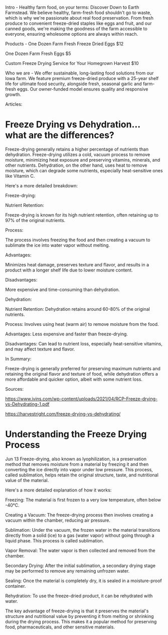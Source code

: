 Intro - Healthy farm food, on your terms: Discover Down to Earth Farmstead. We believe healthy, farm-fresh food shouldn't go to waste, which is why we're passionate about real food preservation. From fresh produce to convenient freeze-dried staples like eggs and fruit, and our canned goods, we're making the goodness of the farm accessible to everyone, ensuring wholesome options are always within reach.


Products - 
One Dozen Farm Fresh Freeze Dried Eggs
$12

One Dozen Farm Fresh Eggs
$5

Custom Freeze Drying Service for Your Homegrown Harvest
$10

Who we are - We offer sustainable, long-lasting food solutions from our Iowa farm. We feature premium freeze-dried produce with a 25-year shelf life for ultimate food security, alongside fresh, seasonal garlic and farm-fresh eggs. Our owner-funded model ensures quality and responsive growth.

Articles:
# Freeze Drying vs Dehydration… what are the differences?
Freeze-drying generally retains a higher percentage of nutrients than dehydration. Freeze-drying utilizes a cold, vacuum process to remove moisture, minimizing heat exposure and preserving vitamins, minerals, and other nutrients. Dehydration, on the other hand, uses heat to remove moisture, which can degrade some nutrients, especially heat-sensitive ones like Vitamin C. 

Here's a more detailed breakdown:

Freeze-drying:

Nutrient Retention:

Freeze-drying is known for its high nutrient retention, often retaining up to 97% of the original nutrients. 

Process:

The process involves freezing the food and then creating a vacuum to sublimate the ice into water vapor without melting. 

Advantages:

Minimizes heat damage, preserves texture and flavor, and results in a product with a longer shelf life due to lower moisture content. 

Disadvantages:

More expensive and time-consuming than dehydration. 

Dehydration:

Nutrient Retention: Dehydration retains around 60-80% of the original nutrients. 

Process: Involves using heat (warm air) to remove moisture from the food. 

Advantages: Less expensive and faster than freeze-drying. 

Disadvantages: Can lead to nutrient loss, especially heat-sensitive vitamins, and may affect texture and flavor. 

In Summary:

Freeze-drying is generally preferred for preserving maximum nutrients and retaining the original flavor and texture of food, while dehydration offers a more affordable and quicker option, albeit with some nutrient loss. 

Sources:

https://www.ivins.com/wp-content/uploads/2021/04/RCP-Freeze-drying-vs-Dehydrating-1.pdf

https://harvestright.com/freeze-drying-vs-dehydrating/

# Understanding the Freeze Drying Process
Jun 13
Freeze-drying, also known as lyophilization, is a preservation method that removes moisture from a material by freezing it and then converting the ice directly into vapor under low pressure. This process, called sublimation, helps retain the original structure, taste, and nutritional value of the material. 

Here's a more detailed explanation of how it works:

Freezing: The material is first frozen to a very low temperature, often below -40°C. 

Creating a Vacuum: The freeze-drying process then involves creating a vacuum within the chamber, reducing air pressure. 

Sublimation: Under the vacuum, the frozen water in the material transitions directly from a solid (ice) to a gas (water vapor) without going through a liquid phase. This process is called sublimation. 

Vapor Removal: The water vapor is then collected and removed from the chamber. 

Secondary Drying: After the initial sublimation, a secondary drying stage may be performed to remove any remaining unfrozen water. 

Sealing: Once the material is completely dry, it is sealed in a moisture-proof container. 

Rehydration: To use the freeze-dried product, it can be rehydrated with water. 

The key advantage of freeze-drying is that it preserves the material's structure and nutritional value by preventing it from melting or shrinking during the drying process. This makes it a popular method for preserving food, pharmaceuticals, and other sensitive materials. 